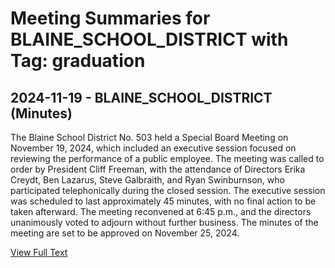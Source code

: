 # Meeting Summaries for BLAINE_SCHOOL_DISTRICT with Tag: graduation

## 2024-11-19 - BLAINE_SCHOOL_DISTRICT (Minutes)

The Blaine School District No. 503 held a Special Board Meeting on November 19, 2024, which included an executive session focused on reviewing the performance of a public employee. The meeting was called to order by President Cliff Freeman, with the attendance of Directors Erika Creydt, Ben Lazarus, Steve Galbraith, and Ryan Swinburnson, who participated telephonically during the closed session. The executive session was scheduled to last approximately 45 minutes, with no final action to be taken afterward. The meeting reconvened at 6:45 p.m., and the directors unanimously voted to adjourn without further business. The minutes of the meeting are set to be approved on November 25, 2024.

[View Full Text](https://raw.githubusercontent.com/VoronoiPerspectives/WashingtonStateSchoolBoardExplorer/refs/heads/main/data/countries/usa/states/wa/counties/whatcom/school_boards/blaine_school_district/2024/2024-11-19-minutes.txt)

